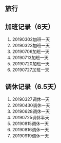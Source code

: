 ## 旅行
## 加班记录（6天）
1. 20190302加班一天
2. 20190323加班一天
3. 20190706加班一天
4. 20190713加班一天
5. 20190720加班一天
6. 20190727加班一天
   
## 调休记录（6.5天）
1. 20190327调休一天
2. 20190430调休一天
3. 20190628调休一天
4. 20190725调休半天
5. 20190815调休一天
6. 20190816调休一天
7. 20190919调休一天